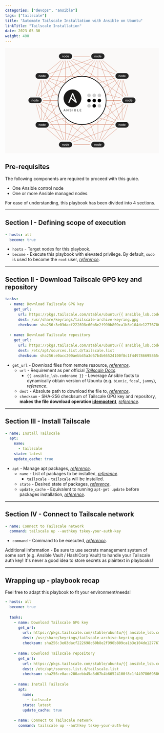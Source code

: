 ```yaml
---
categories: ["devops", "ansible"]
tags: ["tailscale"]
title: "Automate Tailscale Installation with Ansible on Ubuntu"
linkTitle: "Tailscale Installation"
date: 2023-05-30
weight: 400
---
```


![image](images/1_cover_image.png)

## Pre-requisites

The following components are required to proceed with this guide.

- One Ansible control node
- One or more Ansible managed nodes

For ease of understanding, this playbook has been divided into 4 sections.

---

## Section I - Defining scope of execution

```yml
- hosts: all
  become: true
```

- `hosts` - Target nodes for this playbook.
- `become` - Execute this playbook with elevated privilege. By default, `sudo` is used to become the `root` user, [*reference*](https://docs.ansible.com/ansible/latest/playbook_guide/playbooks_privilege_escalation.html#become-directives).

---

## Section II - Download Tailscale GPG key and repository

```yml
tasks:
  - name: Download Tailscale GPG key
    get_url:
      url: https://pkgs.tailscale.com/stable/ubuntu/{{ ansible_lsb.codename }}.noarmor.gpg
      dest: /usr/share/keyrings/tailscale-archive-keyring.gpg
      checksum: sha256:3e03dacf222698c60b8e2f990b809ca1b3e104de127767864284e6c228f1fb39

  - name: Download Tailscale repository
    get_url:
      url: https://pkgs.tailscale.com/stable/ubuntu/{{ ansible_lsb.codename }}.tailscale-keyring.list
      dest: /etc/apt/sources.list.d/tailscale.list
      checksum: sha256:e0acc200aebb45a3d67b4b66524100f8c1f4497866958654798fc4ba09d49f3f
```

- `get_url` - Download files from remote resource, [*reference*](https://docs.ansible.com/ansible/latest/collections/ansible/builtin/get_url_module.html).
  - `url` - Requirement as per official [*Tailscale Docs*](https://tailscale.com/download/linux/ubuntu-2204).
    - `{{ ansible_lsb.codename }}` - Leverage Ansible facts to dynamically obtain version of Ubuntu (e.g. `bionic`, `focal`, `jammy`), [*reference*](https://docs.ansible.com/ansible/latest/playbook_guide/playbooks_vars_facts.html#ansible-facts).
  - `dest` - Absolute path to download the file to, [*reference*](https://docs.ansible.com/ansible/latest/collections/ansible/builtin/get_url_module.html#parameter-dest).
  - `checksum` - SHA-256 checksum of Tailscale GPG key and repository, **makes the file download operation [idempotent](https://docs.ansible.com/ansible/latest/reference_appendices/glossary.html#term-Idempotency)**, [*reference*](https://docs.ansible.com/ansible/latest/collections/ansible/builtin/get_url_module.html#parameter-checksum).

---

## Section III - Install Tailscale

```yml
- name: Install Tailscale
  apt:
    name:
      - tailscale
    state: latest
    update_cache: true
```

- `apt` - Manage apt packages, [*reference*](https://docs.ansible.com/ansible/latest/collections/ansible/builtin/apt_module.html).
  - `name` - List of packages to be installed, [*reference*](https://docs.ansible.com/ansible/latest/collections/ansible/builtin/apt_module.html#parameter-name).
    - `tailscale` - `tailscale` will be installed.
  - `state` - Desired state of packages, [*reference*](https://docs.ansible.com/ansible/latest/collections/ansible/builtin/apt_module.html#parameter-state).
  - `update_cache` - Equivalent to running `apt-get update` before packages installation, [*reference*](https://docs.ansible.com/ansible/latest/collections/ansible/builtin/apt_module.html#parameter-update_cache).

---

## Section IV - Connect to Tailscale network

```yml
- name: Connect to Tailscale network
  command: tailscale up --authkey tskey-your-auth-key
```

- `command` - Command to be executed, [*reference*](https://docs.ansible.com/ansible/latest/collections/ansible/builtin/command_module.html#parameter-cmd). 

Additional information - Be sure to use secrets management system of some sort (e.g. Ansible Vault / HashiCorp Vault) to handle your Tailscale auth key! It's never a good idea to store secrets as plaintext in playbooks!

---

## Wrapping up - playbook recap

Feel free to adapt this playbook to fit your environment/needs!

```yml
- hosts: all
  become: true

  tasks:
    - name: Download Tailscale GPG key
      get_url:
        url: https://pkgs.tailscale.com/stable/ubuntu/{{ ansible_lsb.codename }}.noarmor.gpg
        dest: /usr/share/keyrings/tailscale-archive-keyring.gpg
        checksum: sha256:3e03dacf222698c60b8e2f990b809ca1b3e104de127767864284e6c228f1fb39

    - name: Download Tailscale repository
      get_url:
        url: https://pkgs.tailscale.com/stable/ubuntu/{{ ansible_lsb.codename }}.tailscale-keyring.list
        dest: /etc/apt/sources.list.d/tailscale.list
        checksum: sha256:e0acc200aebb45a3d67b4b66524100f8c1f4497866958654798fc4ba09d49f3f

    - name: Install Tailscale
      apt:
        name:
          - tailscale
        state: latest
        update_cache: true

    - name: Connect to Tailscale network
      command: tailscale up --authkey tskey-your-auth-key
```